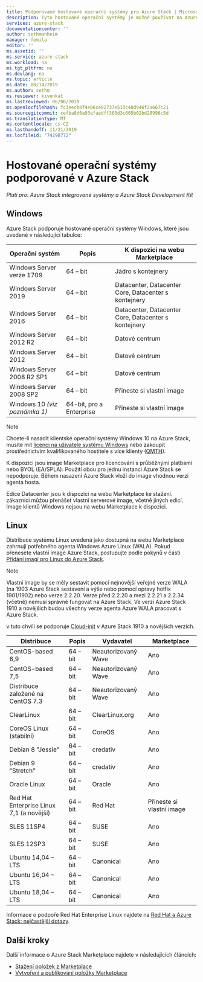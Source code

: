 ```yaml
---
title: Podporované hostované operační systémy pro Azure Stack | Microsoft Docs
description: Tyto hostované operační systémy je možné používat na Azure Stack.
services: azure-stack
documentationcenter: ''
author: sethmanheim
manager: femila
editor: ''
ms.assetid: ''
ms.service: azure-stack
ms.workload: na
ms.tgt_pltfrm: na
ms.devlang: na
ms.topic: article
ms.date: 08/14/2019
ms.author: sethm
ms.reviewer: kivenkat
ms.lastreviewed: 06/06/2019
ms.openlocfilehash: fc3eecb8f4e06ce02737e513c48d946f2a667c21
ms.sourcegitcommit: cefba8d6a93efaedff303d3c605b02bd28996c5d
ms.translationtype: MT
ms.contentlocale: cs-CZ
ms.lasthandoff: 11/21/2019
ms.locfileid: "74298772"
---
```

# <a name="guest-operating-systems-supported-on-azure-stack"></a>Hostované operační systémy podporované v Azure Stack

*Platí pro: Azure Stack integrované systémy a Azure Stack Development Kit*

## <a name="windows"></a>Windows

Azure Stack podporuje hostované operační systémy Windows, které jsou uvedené v následující tabulce:

| Operační systém | Popis | K dispozici na webu Marketplace |
| --- | --- | --- |
| Windows Server verze 1709 | 64 – bit | Jádro s kontejnery |
| Windows Server 2019 | 64 – bit |  Datacenter, Datacenter Core, Datacenter s kontejnery |
| Windows Server 2016 | 64 – bit |  Datacenter, Datacenter Core, Datacenter s kontejnery |
| Windows Server 2012 R2 | 64 – bit |  Datové centrum |
| Windows Server 2012 | 64 – bit |  Datové centrum |
| Windows Server 2008 R2 SP1 | 64 – bit |  Datové centrum |
| Windows Server 2008 SP2 | 64 – bit |  Přineste si vlastní image |
| Windows 10 *(viz poznámka 1)* | 64-bit, pro a Enterprise | Přineste si vlastní image |

> [!NOTE]
> Chcete-li nasadit klientské operační systémy Windows 10 na Azure Stack, musíte mít [licenci na uživatele systému Windows](https://www.microsoft.com/Licensing/product-licensing/windows10.aspx) nebo zakoupit prostřednictvím kvalifikovaného hostitele s více klienty ([QMTH](https://www.microsoft.com/en-us/CloudandHosting/licensing_sca.aspx)).

K dispozici jsou image Marketplace pro licencování s průběžnými platbami nebo BYOL (EA/SPLA). Použití obou pro jednu instanci Azure Stack se nepodporuje. Během nasazení Azure Stack vloží do image vhodnou verzi agenta hosta.

Edice Datacenter jsou k dispozici na webu Marketplace ke stažení. zákazníci můžou přenášet vlastní serverové image, včetně jiných edicí. Image klientů Windows nejsou na webu Marketplace k dispozici.

## <a name="linux"></a>Linux

Distribuce systému Linux uvedená jako dostupná na webu Marketplace zahrnují potřebného agenta Windows Azure Linux (WALA). Pokud přenesete vlastní image Azure Stack, postupujte podle pokynů v části [Přidání imagí pro Linux do Azure Stack](azure-stack-linux.md).

> [!NOTE]
> Vlastní image by se měly sestavit pomocí nejnovější veřejné verze WALA (na 1903 Azure Stack sestavení a výše nebo pomocí opravy hotfix 1901/1902) nebo verze 2.2.20. Verze před 2.2.20 a mezi 2.2.21 a 2.2.34 (včetně) nemusí správně fungovat na Azure Stack. Ve verzi Azure Stack 1910 a novějších budou všechny verze agenta Azure WALA pracovat s Azure Stack.
>
> v tuto chvíli se podporuje [Cloud-init](https://cloud-init.io/) v Azure Stack 1910 a novějších verzích.

| Distribuce | Popis | Vydavatel | Marketplace |
| --- | --- | --- | --- |
| CentOS-based 6,9 | 64 – bit | Neautorizovaný Wave | Ano |
| CentOS-based 7,5 | 64 – bit | Neautorizovaný Wave | Ano |
| Distribuce založené na CentOS 7.3 | 64 – bit | Neautorizovaný Wave | Ano |
| ClearLinux | 64 – bit | ClearLinux.org | Ano |
| CoreOS Linux (stabilní) |  64 – bit | CoreOS | Ano |
| Debian 8 "Jessie" | 64 – bit | credativ |  Ano |
| Debian 9 "Stretch" | 64 – bit | credativ | Ano |
| Oracle Linux | 64 – bit | Oracle | Ano |
| Red Hat Enterprise Linux 7,1 (a novější) | 64 – bit | Red Hat | Přineste si vlastní image |
| SLES 11SP4 | 64 – bit | SUSE | Ano |
| SLES 12SP3 | 64 – bit | SUSE | Ano |
| Ubuntu 14,04 – LTS | 64 – bit | Canonical | Ano |
| Ubuntu 16,04 – LTS | 64 – bit | Canonical | Ano |
| Ubuntu 18,04 – LTS | 64 – bit | Canonical | Ano |

Informace o podpoře Red Hat Enterprise Linux najdete na [Red Hat a Azure Stack: nejčastější dotazy](https://access.redhat.com/articles/3413531).

## <a name="next-steps"></a>Další kroky

Další informace o Azure Stack Marketplace najdete v následujících článcích:

- [Stažení položek z Marketplace](azure-stack-download-azure-marketplace-item.md)  
- [Vytvoření a publikování položky Marketplace](azure-stack-create-and-publish-marketplace-item.md)
